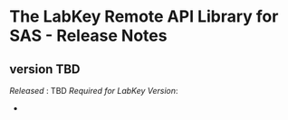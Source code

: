 # The LabKey Remote API Library for SAS - Release Notes

## version TBD
*Released* : TBD
*Required for LabKey Version*:

* 